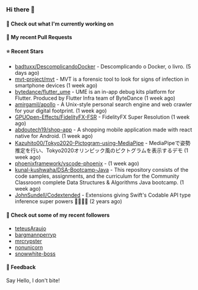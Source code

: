 ### Hi there 👋

#### 👷 Check out what I'm currently working on

#### 🔨 My recent Pull Requests


#### ⭐ Recent Stars

- [badtuxx/DescomplicandoDocker](https://github.com/badtuxx/DescomplicandoDocker) - Descomplicando o Docker, o livro. (5 days ago)
- [mvt-project/mvt](https://github.com/mvt-project/mvt) - MVT is a forensic tool to look for signs of infection in smartphone devices (1 week ago)
- [bytedance/flutter_ume](https://github.com/bytedance/flutter_ume) - UME is an in-app debug kits platform for Flutter. Produced by Flutter Infra team of ByteDance (1 week ago)
- [amirgamil/apollo](https://github.com/amirgamil/apollo) - A Unix-style personal search engine and web crawler for your digital footprint. (1 week ago)
- [GPUOpen-Effects/FidelityFX-FSR](https://github.com/GPUOpen-Effects/FidelityFX-FSR) - FidelityFX Super Resolution (1 week ago)
- [abdoutech19/shop-app](https://github.com/abdoutech19/shop-app) - A shopping mobile application made with react native for Android.  (1 week ago)
- [Kazuhito00/Tokyo2020-Pictogram-using-MediaPipe](https://github.com/Kazuhito00/Tokyo2020-Pictogram-using-MediaPipe) - MediaPipeで姿勢推定を行い、Tokyo2020オリンピック風のピクトグラムを表示するデモ (1 week ago)
- [phoenixframework/vscode-phoenix](https://github.com/phoenixframework/vscode-phoenix) -  (1 week ago)
- [kunal-kushwaha/DSA-Bootcamp-Java](https://github.com/kunal-kushwaha/DSA-Bootcamp-Java) - This repository consists of the code samples, assignments, and the curriculum for the Community Classroom complete Data Structures &amp; Algorithms Java bootcamp. (1 week ago)
- [JohnSundell/Codextended](https://github.com/JohnSundell/Codextended) - Extensions giving Swift&#39;s Codable API type inference super powers 🦸‍♂️🦹‍♀️ (2 years ago)

#### 👯 Check out some of my recent followers

- [teteusAraujo](https://github.com/teteusAraujo)
- [bargmannperryp](https://github.com/bargmannperryp)
- [mrcrypster](https://github.com/mrcrypster)
- [nonunicorn](https://github.com/nonunicorn)
- [snowwhite-boss](https://github.com/snowwhite-boss)

#### 💬 Feedback

Say Hello, I don't bite!